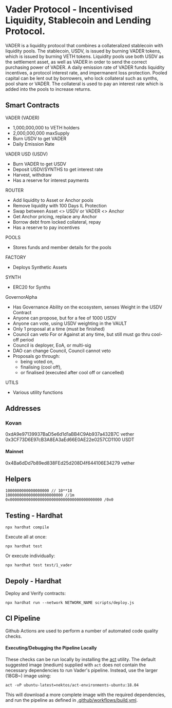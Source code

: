 # Vader Protocol - Incentivised Liquidity, Stablecoin and Lending Protocol.

VADER is a liquidity protocol that combines a collateralized stablecoin with liquidity pools. The stablecoin, USDV, is issued by burning VADER tokens, which is issued by burning VETH tokens. Liquidity pools use both USDV as the settlement asset, as well as VADER in order to send the correct purchasing power of VADER. A daily emission rate of VADER funds liquidity incentives, a protocol interest rate, and impermanent loss protection. Pooled capital can be lent out by borrowers, who lock collateral such as synths, pool share or VADER. The collateral is used to pay an interest rate which is added into the pools to increase returns. 

## Smart Contracts

VADER (VADER)
* 1,000,000,000 to VETH holders
* 2,000,000,000 maxSupply
* Burn USDV to get VADER
* Daily Emission Rate

VADER USD (USDV)
* Burn VADER to get USDV
* Deposit USDV/SYNTHS to get interest rate
* Harvest, withdraw
* Has a reserve for interest payments

ROUTER 
* Add liquidity to Asset or Anchor pools
* Remove liquidity with 100 Days IL Protection
* Swap between Asset <> USDV or VADER <> Anchor
* Get Anchor pricing, replace any Anchor
* Borrow debt from locked collateral, repay
* Has a reserve to pay incentives

POOLS
* Stores funds and member details for the pools

FACTORY
* Deploys Synthetic Assets

SYNTH
* ERC20 for Synths

GovernorAlpha
* Has Governance Ability on the ecosystem, senses Weight in the USDV Contract
* Anyone can propose, but for a fee of 1000 USDV
* Anyone can vote, using USDV weighting in the VAULT
* Only 1 proposal at a time (must be finished)
* Council can veto For or Against at any time, but still must go thru cool-off period
* Council is deployer, EoA, or multi-sig
* DAO can change Council, Council cannot veto
* Proposals go through: 
  - being voted on, 
  - finalising (cool off), 
  - or finalised (executed after cool off or cancelled)

UTILS
* Various utility functions

## Addresses

### Kovan
0xdA9e97139937BaD5e6d1d1aBB4C9Ab937a432B7C vether
0x3CF73D6E97cB3A8EA3aEd66E0AE22e0257CD1100 USDT

#### Mainnet
0x4Ba6dDd7b89ed838FEd25d208D4f644106E34279 vether


## Helpers

```
1000000000000000000 // 10**18
1000000000000000000000000 //1m
0x0000000000000000000000000000000000000000 /0x0
```

## Testing - Hardhat

```
npx hardhat compile
```

Execute all at once:
```
npx hardhat test
```

Or execute individually:
```
npx hardhat test test/1_vader
```

## Depoly - Hardhat

Deploy and Verify contracts:
```
npx hardhat run --network NETWORK_NAME scripts/deploy.js
```

## CI Pipeline
Github Actions are used to perform a number of automated code quality checks. 

#### Executing/Debugging the Pipeline Locally 
These checks can be run locally by installing the [act](https://github.com/nektos/act) utility.
The default suggested image (medium) supplied with `act` does not contain the necessary dependencies to run 
Vader's pipeline.  Instead, use the larger (18GB~) image using:

```act -vP ubuntu-latest=nektos/act-environments-ubuntu:18.04```

This will download a more complete image with the required dependencies, 
and run the pipeline as defined in [.github/workflows/build.yml](.github/workflows/build.yml).
